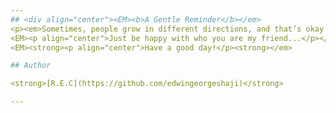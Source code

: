 ```yaml
---
## <div align="center"><EM><b>A Gentle Reminder</b></em>
<p><em>Sometimes, people grow in different directions, and that’s okay. What matters most is how you rebuild yourself and find happiness within.</EM> </p>
<EM><p align="center">Just be happy with who you are my friend...</p></em>
<EM><strong><p align="center">Have a good day!</p><strong></em>

## Author

<strong>[R.E.C](https://github.com/edwingeorgeshaji)</strong>

---
```

